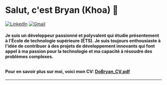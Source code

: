 <h1 align="left"> Salut, c'est Bryan (Khoa) 👋 </h1>

<p align="left">
   
   <a href="http://www.linkedin.com/in/Bryan-Do-"><img alt="LinkedIn" src="https://img.shields.io/badge/LinkedIn-0077B5?style=for-the-badge&logo=linkedin&logoColor=white"></a>
   <a href="mailto:do.bryan.cs@gmail.com"><img alt="Gmail" src="https://img.shields.io/badge/Gmail-D14836?style=for-the-badge&logo=gmail&logoColor=white"></a>
</p>

<h4 align="left"> Je suis un développeur passionné et polyvalent qui étudie présentement à l'École de technologie supérieure (ÉTS). Je suis toujours enthousiaste à l'idée de contribuer à des projets de développement innovants qui font appel à ma passion pour la technologie et ma capacité à résoudre des problèmes complexes. 

<br /> 
<br /> 

Pour en savoir plus sur moi, voici mon CV: [DoBryan_CV.pdf](https://github.com/DoBryanCS/DoBryanCS/files/12664654/DoBryan_CV.pdf)
</h4>

---
